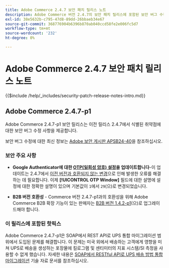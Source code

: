 ```yaml
---
title: Adobe Commerce 2.4.7 보안 패치 릴리스 노트
description: Adobe Commerce 버전 2.4.7의 보안 패치 릴리스에 포함된 보안 버그 수정, 보안 개선 사항 및 기타 보안 관련 업데이트에 대해 알아봅니다.
exl-id: 38e5632b-c795-47d8-89dd-26bbaeb34e67
source-git-commit: 368776904b6396b870ab040ccd58fe2e006fc5d7
workflow-type: tm+mt
source-wordcount: '232'
ht-degree: 0%

---
```


# Adobe Commerce 2.4.7 보안 패치 릴리스 노트

{{$include /help/_includes/security-patch-release-notes-intro.md}}

## Adobe Commerce 2.4.7-p1

Adobe Commerce 2.4.7-p1 보안 릴리스는 이전 릴리스 2.4.7에서 식별된 취약점에 대한 보안 버그 수정 사항을 제공합니다.

보안 버그 수정에 대한 최신 정보는 [Adobe 보안 게시판 APSB24-40](https://helpx.adobe.com/security/products/magento/apsb24-40.html)을 참조하십시오.

### 보안 주요 사항

* **Google Authenticator에 대한 [OTP(일회성 암호) 설정](https://experienceleague.adobe.com/en/docs/commerce-admin/systems/security/2fa/security-two-factor-authentication#google)을 업데이트합니다**-이 업데이트는 2.4.7에서 [이전 버전과 호환되지 않는 변경](https://developer.adobe.com/commerce/php/development/backward-incompatible-changes/highlights/#new-system-configuration-validation-for-two-factor-authentication-otp_window-value)으로 인해 발생한 오류를 해결하는 데 필요합니다. 이제 **[!UICONTROL OTP Window]** 필드에 대한 설명에 설정에 대한 정확한 설명이 있으며 기본값이 `1`에서 `29`(으)로 변경되었습니다.

* **B2B 버전 호환성** - Commerce 버전 2.4.7-p1과의 호환성을 위해 Adobe Commerce B2B 확장 기능이 있는 판매자는 [B2B 버전 1.4.2-p1](https://experienceleague.adobe.com/en/docs/commerce-admin/b2b/release-notes#b2b-v142-p1)(으)로 업그레이드해야 합니다.

### 이 릴리스에 포함된 핫픽스

Adobe Commerce 2.4.7-p1은 SOAP에서 REST API로 UPS 통합 마이그레이션 범위에서 도입된 문제를 해결합니다. 이 문제는 미국 외에서 배송하는 고객에게 영향을 미쳐 UPS로 배송을 생성하는 포장물에 킬로그램 및 센티미터의 지표 시스템/SI 측정을 사용할 수 없게 했습니다. 자세한 내용은 [SOAP에서 RESTful API로 UPS 배송 방법 통합 마이그레이션](https://experienceleague.adobe.com/en/docs/commerce-knowledge-base/kb/troubleshooting/known-issues-patches-attached/ups-shipping-method-integration-migration-from-soap-to-restful-api) 기술 자료 문서를 참조하십시오.
